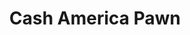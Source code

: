 ---
title: "Cash America Pawn"
url: /chicago/cash-america-pawn-west-north-avenue/
shop: pawnbroker
---